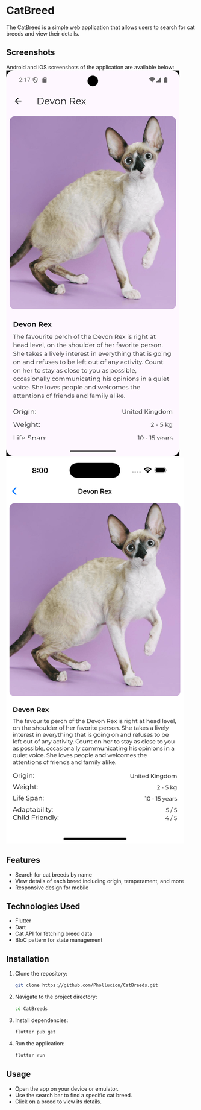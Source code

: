 # CatBreed

The CatBreed is a simple web application that allows users to search for cat breeds and view their details. 

## Screenshots

Android and iOS screenshots of the application are available below:
![Screenshot 1](https://github.com/Pholluxion/CatBreeds/blob/main/assets/images/AndroidScreenshot.png)
![Screenshot 2](https://github.com/Pholluxion/CatBreeds/blob/main/assets/images/iOSScreenshot.png)

## Features
- Search for cat breeds by name
- View details of each breed including origin, temperament, and more
- Responsive design for mobile

## Technologies Used
- Flutter
- Dart
- Cat API for fetching breed data
- BloC pattern for state management

## Installation
1. Clone the repository:
   ```bash
   git clone https://github.com/Pholluxion/CatBreeds.git
    ```
2. Navigate to the project directory:
    ```bash
    cd CatBreeds
    ```
3. Install dependencies:
    ```bash
    flutter pub get
    ```
4. Run the application:
    ```bash
    flutter run
    ```
## Usage
- Open the app on your device or emulator.
- Use the search bar to find a specific cat breed.
- Click on a breed to view its details.



